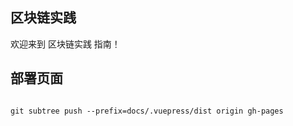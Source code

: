 ## 区块链实践

欢迎来到 区块链实践 指南！



## 部署页面 

```
 
git subtree push --prefix=docs/.vuepress/dist origin gh-pages
 
 
```